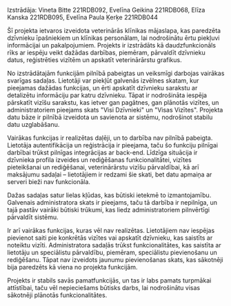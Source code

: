 Izstrādāja: Vineta Bitte 221RDB092, Evelīna Geikina 221RDB068, Elīza Kanska 221RDB095, Evelīna Paula Ķerķe 221RDB044

Šī projekta ietvaros izveidota veterinārās klīnikas mājaslapa, kas paredzēta dzīvnieku īpašniekiem un klīnikas personālam,
lai nodrošinātu ērtu piekļuvi informācijai un pakalpojumiem. Projekts ir izstrādāts kā daudzfunkcionāls rīks ar iespēju veikt dažādas darbības,
piemēram, pārvaldīt dzīvnieku datus, reģistrēties vizītēm un apskatīt veterinārārstu grafikus.

No izstrādātajām funkcijām pilnībā pabeigtas un veiksmīgi darbojas vairākas svarīgas sadaļas. Lietotāji var piekļūt galvenās izvēlnes skatam,
kur pieejamas dažādas funkcijas, un ērti apskatīt dzīvnieku sarakstu ar detalizētu informāciju par katru dzīvnieku.
Tāpat ir nodrošināta iespēja pārskatīt vizīšu sarakstu, kas ietver gan pagātnes, gan plānotās vizītes, un administratoriem pieejams skats "Visi Dzīvnieki" un "Visas Vizītes".
Projekta datu bāze ir pilnībā izveidota un savienota ar sistēmu, nodrošinot stabilu datu uzglabāšanu.

Vairākas funkcijas ir realizētas daļēji, un to darbība nav pilnībā pabeigta. Lietotāja autentifikācija un reģistrācija ir pieejama,
taču šo funkciju pilnīgai darbībai trūkst pilnīgas integrācijas ar back-end. Līdzīga situācija ir dzīvnieka profila izveides un rediģēšanas funkcionalitātei,
vizītes pieteikšanai un rediģēšanai, veterinārārstu vizīšu pārvaldībai, kā arī maksājumu sadaļai – lietotājiem ir redzami šie skati,
bet datu apmaiņa ar serveri bieži nav funkcionāla.

Dažas sadaļas satur lielas kļūdas, kas būtiski ietekmē to izmantojamību. Galvenais administratora skats ir pieejams,
taču tā darbība ir nepilnīga, un tajā pastāv vairāki būtiski trūkumi, kas liedz administratoriem pilnvērtīgi pārvaldīt sistēmu.

Ir arī vairākas funkcijas, kuras vēl nav realizētas. Lietotājiem nav iespējas pievienot saiti pie konkrētās vizītes vai
apskatīt dzīvnieku, kas saistīts ar noteiktu vizīti. Administratora sadaļās trūkst funkcionalitātes, kas saistīta ar lietotāju
un speciālistu pārvaldību, piemēram, speciālistu pievienošanu un rediģēšanu. Tāpat nav izveidots jaunumu pievienošanas skats,
kas sākotnēji bija paredzēts kā viena no projekta funkcijām.

Projekts ir stabils savās pamatfunkcijās, un tas ir labs pamats turpmākai attīstībai, taču vēl nepieciešams
būtisks darbs, lai nodrošinātu visas sākotnēji plānotās funkcionalitātes.
